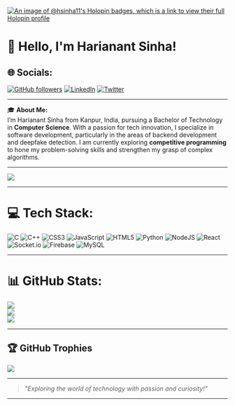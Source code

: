 [![An image of @hsinha11's Holopin badges, which is a link to view their full Holopin profile](https://holopin.me/hsinha11)](https://holopin.io/@hsinha11)
# 👋 Hello, I'm Harianant Sinha!

## 🌐 Socials:
[![GitHub followers](https://img.shields.io/github/followers/HSinha11?style=social)](https://github.com/HSinha11)
[![LinkedIn](https://img.shields.io/badge/-Connect-blue?style=flat&logo=Linkedin&logoColor=white&link=https://www.linkedin.com/in/harianant-sinha/)](https://www.linkedin.com/in/harianantsinha/)
[![Twitter](https://img.shields.io/twitter/follow/HarianantSinha?style=social)]([https://twitter.com/HarianantS](https://x.com/HarianantS))

---

🎓 **About Me:**  
I’m Harianant Sinha from Kanpur, India, pursuing a Bachelor of Technology in **Computer Science**. With a passion for tech innovation, I specialize in software development, particularly in the areas of backend development and deepfake detection. I am currently exploring **competitive programming** to hone my problem-solving skills and strengthen my grasp of complex algorithms.

---
[![](https://visitcount.itsvg.in/api?id=Hsinha11&icon=7&color=9)](https://visitcount.itsvg.in)

---
# 💻 Tech Stack:
![C](https://img.shields.io/badge/c-%2300599C.svg?style=for-the-badge&logo=c&logoColor=white) ![C++](https://img.shields.io/badge/c++-%2300599C.svg?style=for-the-badge&logo=c%2B%2B&logoColor=white) ![CSS3](https://img.shields.io/badge/css3-%231572B6.svg?style=for-the-badge&logo=css3&logoColor=white) ![JavaScript](https://img.shields.io/badge/javascript-%23323330.svg?style=for-the-badge&logo=javascript&logoColor=%23F7DF1E) ![HTML5](https://img.shields.io/badge/html5-%23E34F26.svg?style=for-the-badge&logo=html5&logoColor=white) ![Python](https://img.shields.io/badge/python-3670A0?style=for-the-badge&logo=python&logoColor=ffdd54) ![NodeJS](https://img.shields.io/badge/node.js-6DA55F?style=for-the-badge&logo=node.js&logoColor=white) ![React](https://img.shields.io/badge/react-%2320232a.svg?style=for-the-badge&logo=react&logoColor=%2361DAFB) ![Socket.io](https://img.shields.io/badge/Socket.io-black?style=for-the-badge&logo=socket.io&badgeColor=010101) ![Firebase](https://img.shields.io/badge/Firebase-039BE5?style=for-the-badge&logo=Firebase&logoColor=white) ![MySQL](https://img.shields.io/badge/mysql-%2300000f.svg?style=for-the-badge&logo=mysql&logoColor=white)


---
# 📊 GitHub Stats:
![](https://github-readme-stats.vercel.app/api?username=Hsinha11&theme=tokyonight&hide_border=false&include_all_commits=false&count_private=false)<br/>
![](https://github-readme-streak-stats.herokuapp.com/?user=Hsinha11&theme=tokyonight&hide_border=false)<br/>
![](https://github-readme-stats.vercel.app/api/top-langs/?username=Hsinha11&theme=tokyonight&hide_border=false&include_all_commits=false&count_private=false&layout=compact)

---
## 🏆 GitHub Trophies
![](https://github-profile-trophy.vercel.app/?username=Hsinha11&theme=discord&no-frame=false&no-bg=true&margin-w=4)

---
> _"Exploring the world of technology with passion and curiosity!"_

---



<!-- Proudly created with GPRM ( https://gprm.itsvg.in ) -->
